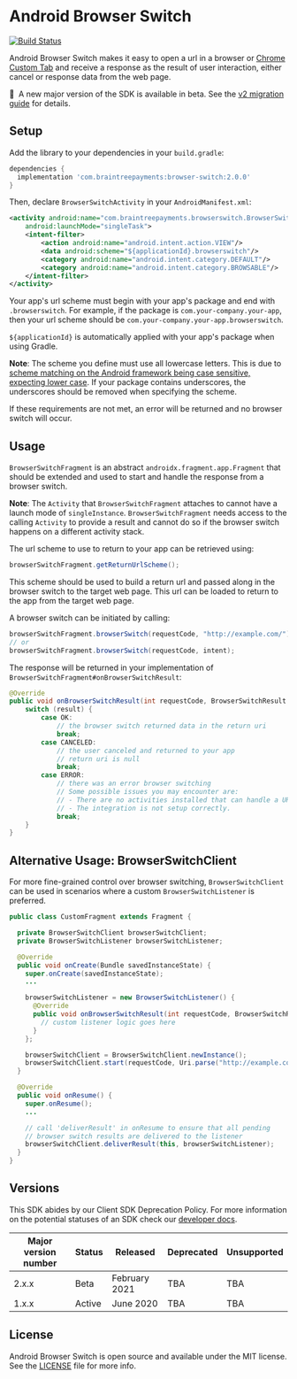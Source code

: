 # Android Browser Switch

[![Build Status](https://travis-ci.org/braintree/browser-switch-android.svg?branch=master)](https://travis-ci.org/braintree/browser-switch-android)

Android Browser Switch makes it easy to open a url in a browser or
[Chrome Custom Tab](https://developer.chrome.com/multidevice/android/customtabs) and receive a
response as the result of user interaction, either cancel or response data from the web page.

:mega:&nbsp;&nbsp;A new major version of the SDK is available in beta. See the [v2 migration guide](v2_MIGRATION.md) for details.

## Setup

Add the library to your dependencies in your `build.gradle`:

```groovy
dependencies {
  implementation 'com.braintreepayments:browser-switch:2.0.0'
}
```

Then, declare `BrowserSwitchActivity` in your `AndroidManifest.xml`:

```xml
<activity android:name="com.braintreepayments.browserswitch.BrowserSwitchActivity"
    android:launchMode="singleTask">
    <intent-filter>
        <action android:name="android.intent.action.VIEW"/>
        <data android:scheme="${applicationId}.browserswitch"/>
        <category android:name="android.intent.category.DEFAULT"/>
        <category android:name="android.intent.category.BROWSABLE"/>
    </intent-filter>
</activity>
```

Your app's url scheme must begin with your app's package and end with `.browserswitch`.
For example, if the package is `com.your-company.your-app`, then your url scheme should be
`com.your-company.your-app.browserswitch`.

`${applicationId}` is automatically applied with your app's package when using Gradle.

**Note**: The scheme you define must use all lowercase letters. This is due to [scheme matching on the Android framework being case sensitive, expecting lower case](https://developer.android.com/guide/topics/manifest/data-element#scheme). If your package contains underscores, the underscores should be removed when specifying the scheme.

If these requirements are not met, an error will be returned and no browser switch will occur.

## Usage

`BrowserSwitchFragment` is an abstract `androidx.fragment.app.Fragment` that should be extended and used to start and
handle the response from a browser switch.

**Note**: The `Activity` that `BrowserSwitchFragment` attaches to cannot have a launch mode of `singleInstance`. `BrowserSwitchFragment` needs access to the calling `Activity` to provide a result and cannot do so if the browser switch happens on a different activity stack.

The url scheme to use to return to your app can be retrieved using:

```java
browserSwitchFragment.getReturnUrlScheme();
```

This scheme should be used to build a return url and passed along in the browser switch to the
target web page. This url can be loaded to return to the app from the target web page.

A browser switch can be initiated by calling:

```java
browserSwitchFragment.browserSwitch(requestCode, "http://example.com/");
// or
browserSwitchFragment.browserSwitch(requestCode, intent);
```

The response will be returned in your implementation of `BrowserSwitchFragment#onBrowserSwitchResult`:

```java
@Override
public void onBrowserSwitchResult(int requestCode, BrowserSwitchResult result, @Nullable Uri returnUri) {
    switch (result) {
        case OK:
            // the browser switch returned data in the return uri
            break;
        case CANCELED:
            // the user canceled and returned to your app
            // return uri is null
            break;
        case ERROR:
            // there was an error browser switching
            // Some possible issues you may encounter are:
            // - There are no activities installed that can handle a URL.
            // - The integration is not setup correctly.
            break;
    }
}
```

## Alternative Usage: BrowserSwitchClient

For more fine-grained control over browser switching, `BrowserSwitchClient` can be used in scenarios where a custom `BrowserSwitchListener` is preferred. 

```java
public class CustomFragment extends Fragment {

  private BrowserSwitchClient browserSwitchClient;
  private BrowserSwitchListener browserSwitchListener;

  @Override
  public void onCreate(Bundle savedInstanceState) {
    super.onCreate(savedInstanceState);
    ...

    browserSwitchListener = new BrowserSwitchListener() {
      @Override
      public void onBrowserSwitchResult(int requestCode, BrowserSwitchResult result, @Nullable Uri returnUri) {
        // custom listener logic goes here
      }
    }; 

    browserSwitchClient = BrowserSwitchClient.newInstance();
    browserSwitchClient.start(requestCode, Uri.parse("http://example.com/"), this, browserSwitchListener);
  }

  @Override
  public void onResume() {
    super.onResume();
    ...

    // call 'deliverResult' in onResume to ensure that all pending
    // browser switch results are delivered to the listener
    browserSwitchClient.deliverResult(this, browserSwitchListener);
  }
}
```

## Versions

This SDK abides by our Client SDK Deprecation Policy. For more information on the potential statuses of an SDK check our [developer docs](http://developers.braintreepayments.com/guides/client-sdk/deprecation-policy).

| Major version number | Status | Released | Deprecated | Unsupported |
| -------------------- | ------ | -------- | ---------- | ----------- |
| 2.x.x | Beta | February 2021 | TBA | TBA |
| 1.x.x | Active | June 2020 | TBA | TBA |

## License

Android Browser Switch is open source and available under the MIT license. See the
[LICENSE](LICENSE) file for more info.
